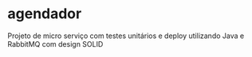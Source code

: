 # agendador 

Projeto de micro serviço com testes unitários e deploy utilizando Java e RabbitMQ com design SOLID
